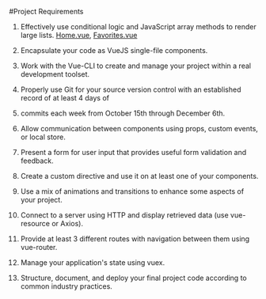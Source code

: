 #Project Requirements

1. Effectively use conditional logic and JavaScript array methods to render large lists.
  [Home.vue](./src/views/Home.vue), [Favorites.vue](./src/views/Favorites.vue) 

2. Encapsulate your code as VueJS single-file components.

3. Work with the Vue-CLI to create and manage your project within a real development toolset.

4. Properly use Git for your source version control with an established record of at least 4 days of 

5. commits each week from October 15th through December 6th.

6. Allow communication between components using props, custom events, or local store.

7. Present a form for user input that provides useful form validation and feedback.

8. Create a custom directive and use it on at least one of your components.

9. Use a mix of animations and transitions to enhance some aspects of your project.

10. Connect to a server using HTTP and display retrieved data (use vue-resource or Axios).

11. Provide at least 3 different routes with navigation between them using vue-router.

12. Manage your application's state using vuex.

13. Structure, document, and deploy your final project code according to common industry practices.
